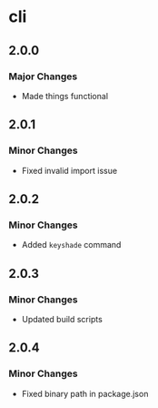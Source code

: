 # cli

## 2.0.0

### Major Changes

- Made things functional

## 2.0.1

### Minor Changes

- Fixed invalid import issue

## 2.0.2

### Minor Changes

- Added `keyshade` command

## 2.0.3

### Minor Changes

- Updated build scripts

## 2.0.4

### Minor Changes

- Fixed binary path in package.json

